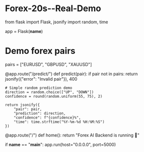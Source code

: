 # Forex-20s--Real-Demo
from flask import Flask, jsonify
import random, time

app = Flask(__name__)

# Demo forex pairs
pairs = ["EURUSD", "GBPUSD", "XAUUSD"]

@app.route("/predict/<pair>")
def predict(pair):
    if pair not in pairs:
        return jsonify({"error": "Invalid pair"}), 400

    # Simple random prediction demo
    direction = random.choice(["UP", "DOWN"])
    confidence = round(random.uniform(55, 75), 2)

    return jsonify({
        "pair": pair,
        "prediction": direction,
        "confidence": f"{confidence}%",
        "time": time.strftime("%Y-%m-%d %H:%M:%S")
    })

@app.route("/")
def home():
    return "Forex AI Backend is running 🚀"

if __name__ == "__main__":
    app.run(host="0.0.0.0", port=5000)
